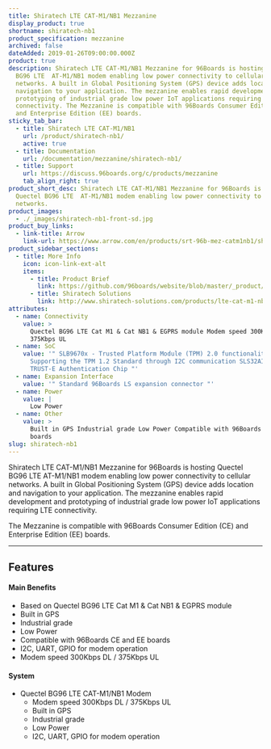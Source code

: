 ```yaml
---
title: Shiratech LTE CAT-M1/NB1 Mezzanine
display_product: true
shortname: shiratech-nb1
product_specification: mezzanine
archived: false
dateAdded: 2019-01-26T09:00:00.000Z
product: true
description: Shiratech LTE CAT-M1/NB1 Mezzanine for 96Boards is hosting Quectel
  BG96 LTE  AT-M1/NB1 modem enabling low power connectivity to cellular
  networks. A built in Global Positioning System (GPS) device adds location and
  navigation to your application. The mezzanine enables rapid development and
  prototyping of industrial grade low power IoT applications requiring LTE
  connectivity. The Mezzanine is compatible with 96Boards Consumer Edition (CE)
  and Enterprise Edition (EE) boards.
sticky_tab_bar:
  - title: Shiratech LTE CAT-M1/NB1
    url: /product/shiratech-nb1/
    active: true
  - title: Documentation
    url: /documentation/mezzanine/shiratech-nb1/
  - title: Support
    url: https://discuss.96boards.org/c/products/mezzanine
    tab_align_right: true
product_short_desc: Shiratech LTE CAT-M1/NB1 Mezzanine for 96Boards is hosting
  Quectel BG96 LTE  AT-M1/NB1 modem enabling low power connectivity to cellular
  networks.
product_images:
  - ./_images/shiratech-nb1-front-sd.jpg
product_buy_links:
  - link-title: Arrow
    link-url: https://www.arrow.com/en/products/srt-96b-mez-catm1nb1/shiratech
product_sidebar_sections:
  - title: More Info
    icon: icon-link-ext-alt
    items:
      - title: Product Brief
        link: https://github.com/96boards/website/blob/master/_product/mezzanine/shiratech-nb1/files/shiratech-brief-nb1.pdf
      - title: Shiratech Solutions
        link: http://www.shiratech-solutions.com/products/lte-cat-m1-nb1-mezzanine/
attributes:
  - name: Connectivity
    value: >
      Quectel BG96 LTE Cat M1 & Cat NB1 & EGPRS module Modem speed 300Kbps DL /
      375Kbps UL
  - name: SoC
    value: '" SLB9670x - Trusted Platform Module (TPM) 2.0 functionality SLB9645x -
      Supporting the TPM 1.2 Standard through I2C communication SLS32AIA020A
      TRUST-E Authentication Chip "'
  - name: Expansion Interface
    value: '" Standard 96Boards LS expansion connector "'
  - name: Power
    value: |
      Low Power
  - name: Other
    value: >
      Built in GPS Industrial grade Low Power Compatible with 96Boards CE and EE
      boards
slug: shiratech-nb1
---
```

Shiratech LTE CAT-M1/NB1 Mezzanine for 96Boards is hosting Quectel BG96 LTE  AT-M1/NB1 modem enabling low power connectivity to cellular networks. A built in Global Positioning System (GPS) device adds location and navigation to your application. The mezzanine enables rapid development and prototyping of industrial grade low power IoT applications requiring LTE connectivity.

The Mezzanine is compatible with 96Boards Consumer Edition (CE) and Enterprise Edition (EE) boards.

***

## Features

#### Main Benefits

- Based on Quectel BG96 LTE Cat M1 & Cat NB1 & EGPRS module
- Built in GPS
- Industrial grade
- Low Power
- Compatible with 96Boards CE and EE boards
- I2C, UART, GPIO for modem operation
- Modem speed 300Kbps DL / 375Kbps UL

#### System

- Quectel BG96 LTE CAT-M1/NB1 Modem
   - Modem speed 300Kbps DL / 375Kbps UL
   - Built in GPS
   - Industrial grade
   - Low Power
   - I2C, UART, GPIO for modem operation
